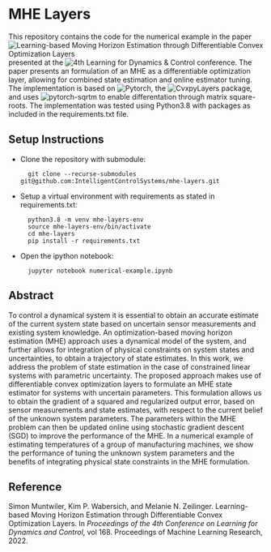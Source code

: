 # MHE Layers

This repository contains the code for the numerical example in the paper ![Learning-based Moving Horizon Estimation through Differentiable Convex Optimization Layers](https://arxiv.org/abs/2109.03962) presented at the ![4th Learning for Dynamics & Control](https://l4dc.stanford.edu/) conference.
The paper presents an formulation of an MHE as a differentiable optimization layer, allowing for combined state estimation and online estimator tuning. 
The implementation is based on ![Pytorch](https://pytorch.org/), the ![CvxpyLayers](https://github.com/cvxgrp/cvxpylayers) package, and uses ![pytorch-sqrtm](https://github.com/steveli/pytorch-sqrtm) to enable differentation through matrix square-roots. The implementation was tested using Python3.8 with packages as included in the requirements.txt file.

## Setup Instructions
* Clone the repository with submodule:

        git clone --recurse-submodules git@github.com:IntelligentControlSystems/mhe-layers.git

* Setup a virtual environment with requirements as stated in requirements.txt:

        python3.8 -m venv mhe-layers-env
        source mhe-layers-env/bin/activate
        cd mhe-layers
        pip install -r requirements.txt
        
* Open the ipython notebook:

        jupyter notebook numerical-example.ipynb
 
## Abstract
To control a dynamical system it is essential to obtain an accurate estimate of the current system state based on uncertain sensor measurements and existing system knowledge.
 An optimization-based moving horizon estimation (MHE) approach uses a dynamical model of the system, and further allows for integration of physical constraints on system states and uncertainties, to obtain a trajectory of state estimates.
 In this work, we address the problem of state estimation in the case of constrained linear systems with parametric uncertainty.
 The proposed approach makes use of differentiable convex optimization layers to formulate an MHE state estimator for systems with uncertain parameters.
 This formulation allows us to obtain the gradient of a squared and regularized output error, based on sensor measurements and state estimates, with respect to the current belief of the unknown system parameters.
 The parameters within the MHE problem can then be updated online using stochastic gradient descent (SGD) to improve the performance of the MHE.
 In a numerical example of estimating temperatures of a group of manufacturing machines, we show the performance of tuning the unknown system parameters and the benefits of integrating physical state constraints in the MHE formulation.

## Reference

Simon Muntwiler, Kim P. Wabersich, and Melanie N. Zeilinger. Learning-based Moving Horizon Estimation through Differentiable Convex Optimization Layers. In *Proceedings of the 4th Conference on Learning for Dynamics and Control*, vol 168. Proceedings of Machine Learning Research, 2022.
